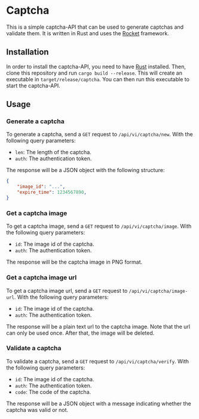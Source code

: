 # Captcha

This is a simple captcha-API that can be used to generate captchas and validate them. It is written in Rust and uses the [Rocket](https://rocket.rs/) framework. <!-- TODO: the captcha is generated using the [captcha](https://crates.io/crates/captcha) crate. -->

## Installation

In order to install the captcha-API, you need to have [Rust](https://www.rust-lang.org/) installed. Then, clone this repository and run `cargo build --release`. This will create an executable in `target/release/captcha`. You can then run this executable to start the captcha-API.

## Usage

### Generate a captcha

To generate a captcha, send a `GET` request to `/api/vi/captcha/new`. With the following query parameters:

- `len`: The length of the captcha.
- `auth`: The authentication token.

The response will be a JSON object with the following structure:

```json
{
    "image_id": "...",
    "expire_time": 1234567890,
}
```

### Get a captcha image

To get a captcha image, send a `GET` request to `/api/vi/captcha/image`. With the following query parameters:

- `id`: The image id of the captcha.
- `auth`: The authentication token.

The response will be the captcha image in PNG format.

### Get a captcha image url

To get a captcha image url, send a `GET` request to `/api/vi/captcha/image-url`. With the following query parameters:

- `id`: The image id of the captcha.
- `auth`: The authentication token.

The response will be a plain text url to the captcha image. Note that the url can only be used once. After that, the image will be deleted.

### Validate a captcha

To validate a captcha, send a `GET` request to `/api/vi/captcha/verify`. With the following query parameters:

- `id`: The image id of the captcha.
- `auth`: The authentication token.
- `code`: The code of the captcha.

The response will be a JSON object with a message indicating whether the captcha was valid or not.

<!-- TODO: Add example captcha image's. -->
